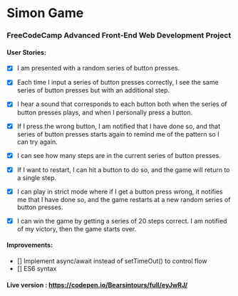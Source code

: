 # Simon Game 

### FreeCodeCamp Advanced Front-End Web Development Project

#### User Stories: 

- [x]  I am presented with a random series of button presses.

- [x] Each time I input a series of button presses correctly, I see the same series of button presses but with an additional step.

- [x] I hear a sound that corresponds to each button both when the series of button presses plays, and when I personally press a button.

- [x]  If I press the wrong button, I am notified that I have done so, and that series of button presses starts again to remind me of the pattern so I can try again.

- [x] I can see how many steps are in the current series of button presses.

- [x] If I want to restart, I can hit a button to do so, and the game will return to a single step.

- [x] I can play in strict mode where if I get a button press wrong, it notifies me that I have done so, and the game restarts at a new random series of button presses.

- [x] I can win the game by getting a series of 20 steps correct. I am notified of my victory, then the game starts over.


#### Improvements:

- [] Implement async/await instead of setTimeOut() to control flow
- [] ES6 syntax


#### Live version : https://codepen.io/Bearsintours/full/eyJwRJ/